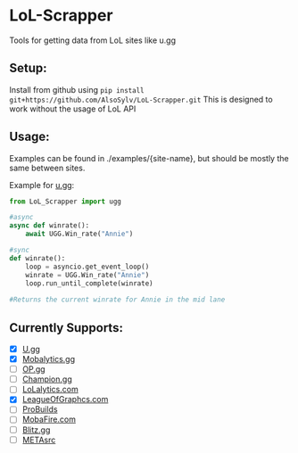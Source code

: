 # LoL-Scrapper
Tools for getting data from LoL sites like u.gg

## Setup:
Install from github using `pip install git+https://github.com/AlsoSylv/LoL-Scrapper.git`
This is designed to work without the usage of LoL API

## Usage:
Examples can be found in ./examples/{site-name}, but should be mostly the same between sites.

Example for [u.gg](https://u.gg/):
```python
from LoL_Scrapper import ugg

#async
async def winrate():
    await UGG.Win_rate("Annie")

#sync
def winrate():
    loop = asyncio.get_event_loop()
    winrate = UGG.Win_rate("Annie")
    loop.run_until_complete(winrate)
    
#Returns the current winrate for Annie in the mid lane
```
## Currently Supports:
- [X] [U.gg](https://u.gg/)
- [X] [Mobalytics.gg](https://mobalytics.gg/)
- [ ] [OP.gg](https://na.op.gg/)
- [ ] [Champion.gg](https://champion.gg/)
- [ ] [LoLalytics.com](https://lolalytics.com/)
- [X] [LeagueOfGraphcs.com](https://www.leagueofgraphs.com/)
- [ ] [ProBuilds](https://www.probuilds.net/)
- [ ] [MobaFire.com](https://www.mobafire.com/)
- [ ] [Blitz.gg](https://blitz.gg/)
- [ ] [METAsrc](https://www.metasrc.com/5v5)
